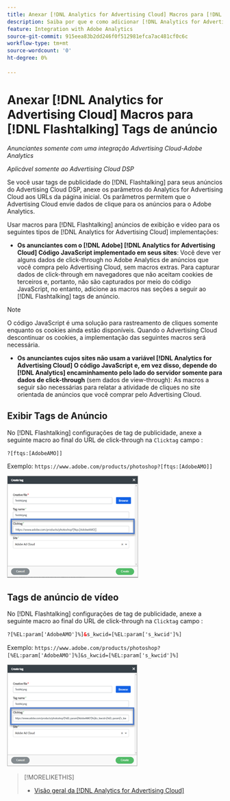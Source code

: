 ```yaml
---
title: Anexar [!DNL Analytics for Advertising Cloud] Macros para [!DNL Flashtalking] Tags de anúncio
description: Saiba por que e como adicionar [!DNL Analytics for Advertising Cloud] macros para seu [!DNL Flashtalking] tags de publicidade
feature: Integration with Adobe Analytics
source-git-commit: 915eea83b2dd246f0f512981efca7ac481cf0c6c
workflow-type: tm+mt
source-wordcount: '0'
ht-degree: 0%

---
```


# Anexar [!DNL Analytics for Advertising Cloud] Macros para [!DNL Flashtalking] Tags de anúncio

*Anunciantes somente com uma integração Advertising Cloud-Adobe Analytics*

*Aplicável somente ao Advertising Cloud DSP*

Se você usar tags de publicidade do [!DNL Flashtalking] para seus anúncios do Advertising Cloud DSP, anexe os parâmetros do Analytics for Advertising Cloud aos URLs da página inicial. Os parâmetros permitem que o Advertising Cloud envie dados de clique para os anúncios para o Adobe Analytics.

Usar macros para [!DNL Flashtalking] anúncios de exibição e vídeo para os seguintes tipos de [!DNL Analytics for Advertising Cloud] implementações:

* **Os anunciantes com o [!DNL Adobe] [!DNL Analytics for Advertising Cloud] Código JavaScript implementado em seus sites**: Você deve ver alguns dados de click-through no Adobe Analytics de anúncios que você compra pelo Advertising Cloud, sem macros extras. Para capturar dados de click-through em navegadores que não aceitam cookies de terceiros e, portanto, não são capturados por meio do código JavaScript, no entanto, adicione as macros nas seções a seguir ao [!DNL Flashtalking] tags de anúncio.

>[!NOTE]
>
>O código JavaScript é uma solução para rastreamento de cliques somente enquanto os cookies ainda estão disponíveis. Quando o Advertising Cloud descontinuar os cookies, a implementação das seguintes macros será necessária.

* **Os anunciantes cujos sites não usam a variável [!DNL Analytics for Advertising Cloud] O código JavaScript e, em vez disso, depende do [!DNL Analytics] encaminhamento pelo lado do servidor somente para dados de click-through** (sem dados de view-through): As macros a seguir são necessárias para relatar a atividade de cliques no site orientada de anúncios que você comprar pelo Advertising Cloud.

## Exibir Tags de Anúncio

No [!DNL Flashtalking] configurações de tag de publicidade, anexe a seguinte macro ao final do URL de click-through na `Clicktag` campo :

```html
?[ftqs:[AdobeAMO]]
```

Exemplo:  `https://www.adobe.com/products/photoshop?[ftqs:[AdobeAMO]]`

![Exemplo de [!DNL Flashtalking] configurações de tag de publicidade](/help/integrations/assets/macro-flashtalking-display-ad.png)

## Tags de anúncio de vídeo

No [!DNL Flashtalking] configurações de tag de publicidade, anexe a seguinte macro ao final do URL de click-through na `Clicktag` campo :

```html
?[%EL:param['AdobeAMO']%]&s_kwcid=[%EL:param['s_kwcid']%]
```

Exemplo:  `https://www.adobe.com/products/photoshop?[%EL:param['AdobeAMO']%]&s_kwcid=[%EL:param['s_kwcid']%]`

![Exemplo de [!DNL Flashtalking] configurações de tag de publicidade](/help/integrations/assets/macro-flashtalking-video-ad.png)

>[!MORELIKETHIS]
>
>* [Visão geral da [!DNL Analytics for Advertising Cloud]](overview.md)


<!-- >* [Append [!DNL Analytics for Advertising Cloud] Macros to [!DNL Google Campaign Manager 360] Ad Tags](macros-google-campaign-manager.md) -->
